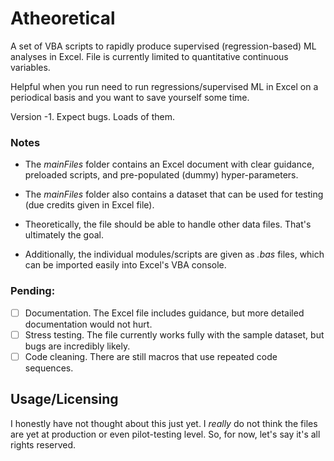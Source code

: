 # Atheoretical
A set of VBA scripts to rapidly produce supervised (regression-based) ML analyses in Excel. File is currently limited to quantitative continuous variables.

Helpful when you run need to run regressions/supervised ML in Excel on a periodical basis and you want to save yourself some time.

Version -1. Expect bugs. Loads of them.

### Notes
- The *mainFiles* folder contains an Excel document with clear guidance, preloaded scripts, and pre-populated (dummy) hyper-parameters.
- The *mainFiles* folder also contains a dataset that can be used for testing (due credits given in Excel file).
- Theoretically, the file should be able to handle other data files. That's ultimately the goal.

- Additionally, the individual modules/scripts are given as *.bas* files, which can be imported easily into Excel's VBA console.

### Pending:
- [ ] Documentation. The Excel file includes guidance, but more detailed documentation would not hurt.
- [ ] Stress testing. The file currently works fully with the sample dataset, but bugs are incredibly likely.
- [ ] Code cleaning. There are still macros that use repeated code sequences.

## Usage/Licensing
I honestly have not thought about this just yet. I *really* do not think the files are yet at production or even pilot-testing level. So, for now, let's say it's all rights reserved.
